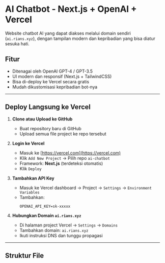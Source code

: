# AI Chatbot - Next.js + OpenAI + Vercel

Website chatbot AI yang dapat diakses melalui domain sendiri (`ai.rians.xyz`), dengan tampilan modern dan kepribadian yang bisa diatur sesuka hati.

## Fitur

- Ditenagai oleh OpenAI GPT-4 / GPT-3.5
- UI modern dan responsif (Next.js + TailwindCSS)
- Bisa di-deploy ke Vercel secara gratis
- Mudah dikustomisasi kepribadian bot-nya

---

## Deploy Langsung ke Vercel

1. **Clone atau Upload ke GitHub**
   - Buat repository baru di GitHub
   - Upload semua file project ke repo tersebut

2. **Login ke Vercel**
   - Masuk ke [https://vercel.com](https://vercel.com)
   - Klik `Add New Project` → Pilih repo `ai-chatbot`
   - Framework: **Next.js** (terdeteksi otomatis)
   - Klik `Deploy`

3. **Tambahkan API Key**
   - Masuk ke Vercel dashboard → Project → `Settings` → `Environment Variables`
   - Tambahkan:
     ```
     OPENAI_API_KEY=sk-xxxxx
     ```

4. **Hubungkan Domain `ai.rians.xyz`**
   - Di halaman project Vercel → `Settings` → `Domains`
   - Tambahkan domain: `ai.rians.xyz`
   - Ikuti instruksi DNS dan tunggu propagasi

---

## Struktur File

